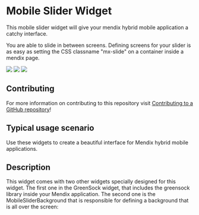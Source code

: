 # Mobile Slider Widget 

This mobile slider widget will give your mendix hybrid mobile application a catchy interface.

You are able to slide in between screens.
Defining screens for your slider is as easy as setting the CSS classname "mx-slide" on a container inside a mendix page.

![](https://github.com/mendix/MobileSlider/blob/master/assets/slide1.png)
![](https://github.com/mendix/MobileSlider/blob/master/assets/slide2.png)
![](https://github.com/mendix/MobileSlider/blob/master/assets/slide3.png)

## Contributing

For more information on contributing to this repository visit [Contributing to a GitHub repository](https://world.mendix.com/display/howto50/Contributing+to+a+GitHub+repository)!

## Typical usage scenario

Use these widgets to create a beautiful interface for Mendix hybrid mobile applications.
 
## Description

This widget comes with two other widgets specially designed for this widget.
The first one in the GreenSock widget, that includes the greensock library inside your Mendix application.
The second one is the MobileSliderBackground that is responsible for defining a background that is all over the screen:


